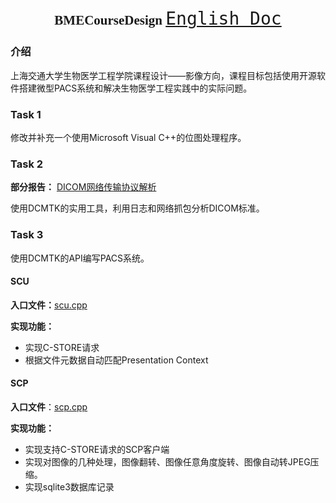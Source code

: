<h2 align = "center" style="font-family: fantasy;">BMECourseDesign <a style="font-family: monospace; font-size:28px; font-weight: 500;"href="./README-en.md">English Doc</a></h2>

### 介绍

上海交通大学生物医学工程学院课程设计——影像方向，课程目标包括使用开源软件搭建微型PACS系统和解决生物医学工程实践中的实际问题。

### Task 1

修改并补充一个使用Microsoft Visual C++的位图处理程序。

### Task 2

**部分报告：** [DICOM网络传输协议解析](https://randomnamer.github.io/StaticBlog/2021/11/11/DICOM-protocol-internals/)

使用DCMTK的实用工具，利用日志和网络抓包分析DICOM标准。

### Task 3

使用DCMTK的API编写PACS系统。

#### SCU 

**入口文件：**[scu.cpp](3/src/scu.cpp)

**实现功能：**

- 实现C-STORE请求
- 根据文件元数据自动匹配Presentation Context

#### SCP

**入口文件**：[scp.cpp](3/src/scp.cpp)

**实现功能：**

- 实现支持C-STORE请求的SCP客户端
- 实现对图像的几种处理，图像翻转、图像任意角度旋转、图像自动转JPEG压缩。
- 实现sqlite3数据库记录



